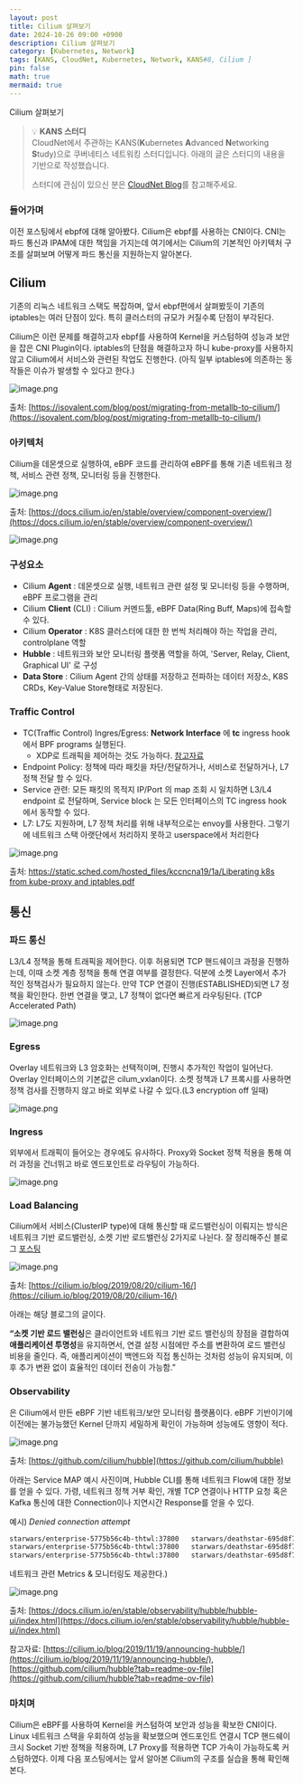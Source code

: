```yaml
---
layout: post
title: Cilium 살펴보기
date: 2024-10-26 09:00 +0900 
description: Cilium 살펴보기
category: [Kubernetes, Network] 
tags: [KANS, CloudNet, Kubernetes, Network, KANS#8, Cilium ] 
pin: false
math: true
mermaid: true
---
```

Cilium 살펴보기
<!--more-->


> 💡 **KANS 스터디**  
> CloudNet에서 주관하는 KANS(**K**ubernetes **A**dvanced **N**etworking **S**tudy)으로 쿠버네티스 네트워킹 스터디입니다. 아래의 글은 스터디의 내용을 기반으로 작성했습니다.  
>   
> 스터디에 관심이 있으신 분은 [CloudNet Blog](/c9dfa44a27ff431dafdd2edacc8a1863)를 참고해주세요.




### 들어가며


이전 포스팅에서 ebpf에 대해 알아봤다. Cilium은 ebpf를 사용하는 CNI이다. CNI는 파드 통신과 IPAM에 대한 책임을 가지는데 여기에서는 Cilium의 기본적인 아키텍처 구조를 살펴보며 어떻게 파드 통신을 지원하는지 알아본다.


## Cilium


기존의 리눅스 네트워크 스택도 복잡하며, 앞서 ebpf편에서 살펴봤듯이 기존의 iptables는 여러 단점이 있다. 특히 클러스터의 규모가 커질수록 단점이 부각된다.


Cilium은 이런 문제를 해결하고자 ebpf를 사용하여 Kernel을 커스텀하여 성능과 보안을 잡은 CNI Plugin이다. iptables의 단점을 해결하고자 하니 kube-proxy를 사용하지 않고 Cilium에서 서비스와 관련된 작업도 진행한다. (아직 일부 iptables에 의존하는 동작들은 이슈가 발생할 수 있다고 한다.)


![image.png](/assets/img/post/Cilium%20살펴보기/1.png)


출처: [https://isovalent.com/blog/post/migrating-from-metallb-to-cilium/](https://isovalent.com/blog/post/migrating-from-metallb-to-cilium/)


### 아키텍처


Cilium을 데몬셋으로 실행하여, eBPF 코드를 관리하여 eBPF를 통해 기존 네트워크 정책, 서비스 관련 정책, 모니터링 등을 진행한다.


![image.png](/assets/img/post/Cilium%20살펴보기/2.png)


출처: [https://docs.cilium.io/en/stable/overview/component-overview/](https://docs.cilium.io/en/stable/overview/component-overview/)


![image.png](/assets/img/post/Cilium%20살펴보기/3.png)


### 구성요소

- Cilium **Agent** : 데몬셋으로 실행, 네트워크 관련 설정 및 모니터링 등을 수행하며, eBPF 프로그램을 관리
- Cilium **Client** (CLI) : Cilium 커멘드툴, eBPF Data(Ring Buff, Maps)에 접속할 수 있다.
- Cilium **Operator** : K8S 클러스터에 대한 한 번씩 처리해야 하는 작업을 관리, controlplane 역할
- **Hubble** : 네트워크와 보안 모니터링 플랫폼 역할을 하여, 'Server, Relay, Client, Graphical UI' 로 구성
- **Data Store** : Cilium Agent 간의 상태를 저장하고 전파하는 데이터 저장소, K8S CRDs, Key-Value Store형태로 저장된다.

### Traffic Control

- TC(Traffic Control) Ingres/Egress: **Network Interface** 에 **tc** ingress hook 에서 BPF programs 실행된다.
	- XDP로 트래픽을 제어하는 것도 가능하다. [참고자료](https://docs.cilium.io/en/stable/bpf/)
- Endpoint Policy: 정책에 따라 패킷을 차단/전달하거나, 서비스로 전달하거나, L7 정책 전달 할 수 있다.
- Service 관련: 모든 패킷의 목적지 IP/Port 의 map 조회 시 일치하면 L3/L4 endpoint 로 전달하며, Service block 는 모든 인터페이스의 TC ingress hook 에서 동작할 수 있다.
- L7: L7도 지원하며, L7 정책 처리를 위해 내부적으로는 envoy를 사용한다. 그렇기에 네트워크 스택 아랫단에서 처리하지 못하고 userspace에서 처리한다

![image.png](/assets/img/post/Cilium%20살펴보기/4.png)


출처: [https://static.sched.com/hosted_files/kccncna19/1a/Liberating k8s from kube-proxy and iptables.pdf](https://static.sched.com/hosted_files/kccncna19/1a/Liberating%20k8s%20from%20kube-proxy%20and%20iptables.pdf)


## 통신


### 파드 통신


L3/L4 정책을 통해 트래픽을 제어한다. 이후 허용되면 TCP 핸드쉐이크 과정을 진행하는데, 이때 소켓 계층 정책을 통해 연결 여부를 결정한다. 덕분에 소켓 Layer에서 추가적인 정책검사가 필요하지 않는다. 만약 TCP 연결이 진행(ESTABLISHED)되면 L7 정책을 확인한다. 한번 연결을 맺고, L7 정책이 없다면 빠르게 라우팅된다. (TCP Accelerated Path)


![image.png](/assets/img/post/Cilium%20살펴보기/5.png)


### Egress


Overlay 네트워크와 L3 암호화는 선택적이며, 진행시 추가적인 작업이 일어난다. Overlay 인터페이스의 기본값은 cilum_vxlan이다. 소켓 정책과 L7 프록시를 사용하면 정책 검사를 진행하지 않고 바로 외부로 나갈 수 있다.(L3 encryption off 일때)


![image.png](/assets/img/post/Cilium%20살펴보기/6.png)


### Ingress


외부에서 트래픽이 들어오는 경우에도 유사하다. Proxy와 Socket 정책 적용을 통해 여러 과정을 건너뛰고 바로 엔드포인트로 라우팅이 가능하다.


![image.png](/assets/img/post/Cilium%20살펴보기/7.png)


### Load Balancing


Cilium에서 서비스(ClusterIP type)에 대해 통신할 때 로드밸런싱이 이뤄지는 방식은 네트워크 기반 로드밸런싱, 소켓 기반 로드밸런싱 2가지로 나뉜다. 잘 정리해주신 블로그 [포스팅](https://velog.io/@haruband/K8SCilium-Socket-Based-LoadBalancing-%EA%B8%B0%EB%B2%95)


![image.png](/assets/img/post/Cilium%20살펴보기/8.png)


출처: [https://cilium.io/blog/2019/08/20/cilium-16/](https://cilium.io/blog/2019/08/20/cilium-16/)


아래는 해당 블로그의 글이다.


**“소켓 기반 로드 밸런싱**은 클라이언트와 네트워크 기반 로드 밸런싱의 장점을 결합하여 **애플리케이션 투명성**을 유지하면서, 연결 설정 시점에만 주소를 변환하여 로드 밸런싱 비용을 줄인다. 즉, 애플리케이션이 백엔드와 직접 통신하는 것처럼 성능이 유지되며, 이후 추가 변환 없이 효율적인 데이터 전송이 가능함.”


### Observability


은 Cilium에서 만든 eBPF 기반 네트워크/보안 모니터링 플랫폼이다. eBPF 기반이기에 이전에는 불가능했던 Kernel 단까지 세밀하게 확인이 가능하며 성능에도 영향이 적다.


![image.png](/assets/img/post/Cilium%20살펴보기/9.png)


출처: [https://github.com/cilium/hubble](https://github.com/cilium/hubble)


아래는 Service MAP 예시 사진이며, Hubble CLI를 통해 네트워크 Flow에 대한 정보를 얻을 수 있다. 가령, 네트워크 정책 거부 확인, 개별 TCP 연결이나 HTTP 요청 혹은 Kafka 통신에 대한 Connection이나 지연시간 Response를 얻을 수 있다.


예시) _Denied connection attempt_


```bash
starwars/enterprise-5775b56c4b-thtwl:37800   starwars/deathstar-695d8f7ddc-lvj84:80(http)   Policy denied (L3)   TCP Flags: SYN
starwars/enterprise-5775b56c4b-thtwl:37800   starwars/deathstar-695d8f7ddc-lvj84:80(http)   Policy denied (L3)   TCP Flags: SYN
starwars/enterprise-5775b56c4b-thtwl:37800   starwars/deathstar-695d8f7ddc-lvj84:80(http)   Policy denied (L3)   TCP Flags: SYN
```


네트워크 관련 Metrics & 모니터링도 제공한다.)


![image.png](/assets/img/post/Cilium%20살펴보기/10.png)


출처: [https://docs.cilium.io/en/stable/observability/hubble/hubble-ui/index.html](https://docs.cilium.io/en/stable/observability/hubble/hubble-ui/index.html)


참고자료: [https://cilium.io/blog/2019/11/19/announcing-hubble/](https://cilium.io/blog/2019/11/19/announcing-hubble/), [https://github.com/cilium/hubble?tab=readme-ov-file](https://github.com/cilium/hubble?tab=readme-ov-file)


### 마치며


Cilium은 eBPF를 사용하여 Kernel을 커스텀하여 보안과 성능을 확보한 CNI이다. Linux 네트워크 스택을 우회하여 성능을 확보했으며 엔드포인트 연결시 TCP 핸드쉐이크시 Socket 기반 정책을 적용하며, L7 Proxy를 적용하면 TCP 가속이 가능하도록 커스텀하였다. 이제 다음 포스팅에서는 앞서 알아본 Cilium의 구조를 실습을 통해 확인해본다.

